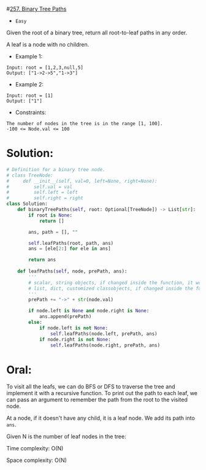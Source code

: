 #[257. Binary Tree Paths](https://leetcode.com/problems/binary-tree-paths/description/) 
+ `Easy`

Given the root of a binary tree, return all root-to-leaf paths in any order.

A leaf is a node with no children.


+ Example 1:

```
Input: root = [1,2,3,null,5]
Output: ["1->2->5","1->3"]
```

+ Example 2:

```
Input: root = [1]
Output: ["1"]
```

+ Constraints:

```
The number of nodes in the tree is in the range [1, 100].
-100 <= Node.val <= 100
```

# Solution:
```python {.line-numbers}
# Definition for a binary tree node.
# class TreeNode:
#     def __init__(self, val=0, left=None, right=None):
#         self.val = val
#         self.left = left
#         self.right = right
class Solution:
    def binaryTreePaths(self, root: Optional[TreeNode]) -> List[str]:
        if root is None:
            return []

        ans, path = [], ""

        self.leafPaths(root, path, ans)
        ans = [ele[2:] for ele in ans]

        return ans
    
    def leafPaths(self, node, prePath, ans):
        '''
        # scalar, string objects, if changed inside the function, it won't affect the outside one.
        # list, dict, customized classobjects, if changed inside the function, the outside variables will change accordingly.
        '''
        prePath += "->" + str(node.val)

        if node.left is None and node.right is None:
            ans.append(prePath)
        else:
            if node.left is not None:
                self.leafPaths(node.left, prePath, ans)
            if node.right is not None:
                self.leafPaths(node.right, prePath, ans)
```

# Oral:

To visit all the leafs, we can do BFS or DFS to traverse the tree and implement it with a recursive function. To print out the path to each leaf, we can pass an argument to remember the path from the root to the visited node.

At a node, if it doesn't have any child, it is a leaf node. We add its path into `ans`.


Given N is the number of leaf nodes in the tree:

Time complexity: O(N)

Space complexity: O(N)
